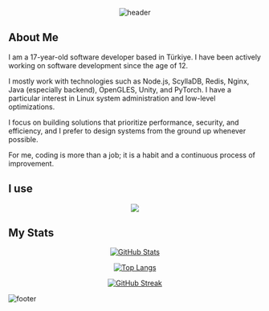 <div align="center">
  
![header](https://capsule-render.vercel.app/api?type=waving&color=gradient&height=250&section=header&text=Hello!&fontSize=70&animation=fadeIn&fontAlignY=40)

</div>

## About Me

I am a 17-year-old software developer based in Türkiye. I have been actively working on software development since the age of 12.

I mostly work with technologies such as Node.js, ScyllaDB, Redis, Nginx, Java (especially backend), OpenGLES, Unity, and PyTorch. I have a particular interest in Linux system administration and low-level optimizations.

I focus on building solutions that prioritize performance, security, and efficiency, and I prefer to design systems from the ground up whenever possible.

For me, coding is more than a job; it is a habit and a continuous process of improvement.

## I use

<p align="center">
  <a href="https://skillicons.dev">
    <img src="https://skillicons.dev/icons?i=react,typescript,nodejs,aws,git,github,androidstudio,cs,arch,linux,py&perline=6&theme=dark" />
  </a>
</p>

## My Stats

<div align="center">
  
[![GitHub Stats](https://github-readme-stats-sigma-five.vercel.app/api?username=wyrexdev&show_icons=true&count_private=true&include_all_commits=true&bg_color=0d1117,0d1117,1a1b27&title_color=58a6ff&text_color=8b949e&icon_color=58a6ff&border_radius=20&border_color=30363d)](https://github.com/wyrexdev)

</div>

<div align="center">

[![Top Langs](https://github-readme-stats-sigma-five.vercel.app/api/top-langs/?username=wyrexdev&layout=compact&bg_color=0d1117,0d1117,1a1b27&title_color=58a6ff&text_color=8b949e&border_radius=20&border_color=30363d)](https://github.com/wyrexdev)

</div>

<div align="center">
  
[![GitHub Streak](https://streak-stats.demolab.com?user=wyrexdev&theme=github-dark&border_radius=20&border=30363D&ring=58A6FF&fire=58A6FF&currStreakNum=8B949E&sideNums=8B949E&currStreakLabel=58A6FF&sideLabels=58A6FF&dates=8B949E)](https://git.io/streak-stats)

</div>

![footer](https://capsule-render.vercel.app/api?type=waving&color=gradient&height=150&section=footer)
